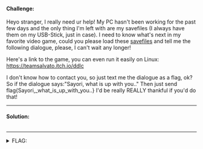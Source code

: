 #### Challenge:

Heyo stranger,
I really need ur help! My PC hasn't been working for the past few days and the only thing I'm left with are my savefiles (I always have them on my USB-Stick, just in case). I need to know what's next in my favorite video game, could you please load these [savefiles](./savefiles.zip ":ignore") and tell me the following dialogue, please, I can't wait any longer!

Here's a link to the game, you can even run it easily on Linux: https://teamsalvato.itch.io/ddlc

I don't know how to contact you, so just text me the dialogue as a flag, ok?
So if the dialogue says:"Sayori, what is up with you.." Then just send flag{Sayori,_what_is_up_with_you..}
I'd be really REALLY thankful if you'd do that!

---

#### Solution:

```bash
```

---

<details><summary>FLAG:</summary>

```
flag{...There_is_no_way_I'm_going_to_your_club.}
```

</details>
